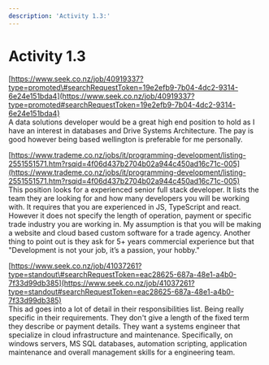 ```yaml
---
description: 'Activity 1.3:'
---
```


# Activity 1.3

[https://www.seek.co.nz/job/40919337?type=promoted\#searchRequestToken=19e2efb9-7b04-4dc2-9314-6e24e151bda4](https://www.seek.co.nz/job/40919337?type=promoted#searchRequestToken=19e2efb9-7b04-4dc2-9314-6e24e151bda4)  
A data solutions developer would be a great high end position to hold as I have an interest in databases and Drive Systems Architecture. The pay is good however being based wellington is preferable for me personally.

[https://www.trademe.co.nz/jobs/it/programming-development/listing-2551551571.htm?rsqid=4f06d437b2704b02a944c450ad16c71c-005](https://www.trademe.co.nz/jobs/it/programming-development/listing-2551551571.htm?rsqid=4f06d437b2704b02a944c450ad16c71c-005)  
This position looks for a experienced senior full stack developer. It lists the team they are looking for and how many developers you will be working with. It requires that you are experienced in JS, TypeScript and react. However it does not specify the length of operation, payment or specific trade industry you are working in. My assumption is that you will be making a website and cloud based custom software for a trade agency. Another thing to point out is they ask for 5+ years commercial experience but that "Development is not your job, it’s a passion, your hobby."

  [https://www.seek.co.nz/job/41037261?type=standout\#searchRequestToken=eac28625-687a-48e1-a4b0-7f33d99db385](https://www.seek.co.nz/job/41037261?type=standout#searchRequestToken=eac28625-687a-48e1-a4b0-7f33d99db385)  
This ad goes into a lot of detail in their responsibilities list. Being really specific in their requirements. They don't give a length of the fixed term they describe or payment details. They want a systems engineer that specialize in cloud infrastructure and maintenance. Specifically, on windows servers, MS SQL databases, automation scripting, application maintenance and overall management skills for a engineering team.  


 

